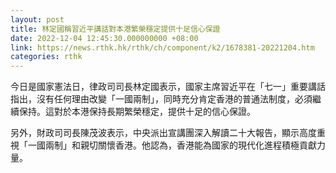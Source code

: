 ```yaml
---
layout: post
title: 林定國稱習近平講話對本港繁榮穩定提供十足信心保證
date: 2022-12-04 12:45:30.000000000 +08:00
link: https://news.rthk.hk/rthk/ch/component/k2/1678381-20221204.htm
categories: rthk
---
```


今日是國家憲法日，律政司司長林定國表示，國家主席習近平在「七一」重要講話指出，沒有任何理由改變「一國兩制」，同時充分肯定香港的普通法制度，必須繼續保持。這對於本港保持長期繁榮穩定，提供十足的信心保證。

另外，財政司司長陳茂波表示，中央派出宣講團深入解讀二十大報告，顯示高度重視「一國兩制」和親切關懷香港。他認為，香港能為國家的現代化進程積極貢獻力量。
